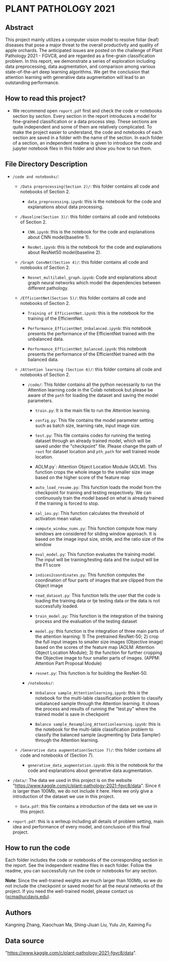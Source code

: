 # PLANT PATHOLOGY 2021

## Abstract

This project mainly utilizes a computer vision model to resolve foliar (leaf) diseases that pose a major threat to the overall productivity and quality of apple orchards. The anticipated issues are posted on the challenge of Plant Pathology 2021 - FGVC8, and are regarded as a fine-grain classification problem. In this report, we demonstrate a series of exploration including data preprocessing, data augmentation, and comparison among various state-of-the-art deep learning algorithms. We get the conclusion that attention learning with generative data augmentation will lead to an outstanding performance.

## How to read this project?

* We recommend open `report.pdf` first and check the code or notebooks section by section. Every section in the report introduces a model for fine-grained classification or a data process step. These sections are quite independent and some of them are relatively complicated. To make the project easier to understand, the code and notebooks of each section are saved in a folder with the name of the section. In each folder of a section, an independent readme is given to introduce the code and jupyter notebook files in this folder and show you how to run them.

## File Directory Description
* `/code and notebooks/`:
	* `/Data preprocessing(Section 2)/`: this folder contains all code and notebooks of Section 2.

		* `data_preprocessing.ipynb`: this is the notebook for the code and explanations about data processing.

	* `/Baseline(Section 3)/`: this folder contains all code and notebooks of Section 2.

		* `CNN.ipynb`: this is the notebook for the code and explanations about CNN model(baseline 1).

		* `ResNet.ipynb`: this is the notebook for the code and explanations about ResNet50 model(baseline 2).

	* `/Graph ConvNet(Section 4)/`: this folder contains all code and notebooks of Section 2.

		* `Resnet_multilabel_graph.ipynb`: Code and explanations about graph neural networks which model the dependencies between different pathology.

	* `/EfficientNet(Section 5)/`: this folder contains all code and notebooks of Section 2.

		* `Training of EfficientNet.ipynb`: this is the notebook for the training of the EfficientNet.

		* `Performance_EfficientNet_Unbalanced.ipynb`: this notebook presents the performance of the EfficientNet trained with the unbalanced data.

		* `Performance_EfficientNet_balanced.ipynb`: this notebook presents the performance of the EfficientNet trained with the balanced data.

	* `/Attention learning (Section 6)/`: this folder contains all code and notebooks of Section 2.

		* `/code/`: This folder contains all the python necessarily to run the Attention learning code in the Colab notebook but please be aware of the ``path`` for loading the dataset and saving the model parameters.

			* `train.py`: It is the main file to run the Attention learning. 

			* `config.py`: This file contains the model parameter setting such as batch size, learning rate, input image size. 

			* `test.py`: This file contains codes for running the testing dataset through an already trained model, which will be saved under the "checkpoint" file. Please change the path of ``root`` for dataset location and ``pth_path`` for well trained mode location.

			* AOLM.py`: Attention Object Location Module (AOLM). This function crops the whole image to the smaller size image based on the higher score of the feature map

			* `auto_load_resume.py`: This function loads the model from the checkpoint for training and testing respectively. We can continuously train the model based on what is already trained if the training is forced to stop.

			* `cal_iou.py`: This function calculates the threshold of activation mean value.	

			* `compute_window_nums.py`: This function compute how many windows are considered for sliding window approach. It is based on the image input size, stride, and the ratio size of the window

			* `eval_model.py`: This function evaluates the training model. The input will be training/testing data and the output will be the F1 score 

			* `indices2coordinates.py`: This function computes the coordination of four parts of images that are clipped from the Object image

			* `read_dataset.py`: This function tells the user that the code is loading the training data or tje testing data or the data is not successfully loaded.

			* `train_model.py`: This function is the integration of the training process and the evaluation of the testing dataset

			* `model.py`: this function is the integration of three main parts of the attention learning: 1) The pretrained ResNet-50; 2) crop the full input images to smaller size images (Objective image) based on the scores of the feature map (AOLM: Attention Object Location Module); 3) the function for further cropping the Objective image to four smaller parts of images. (APPM: Attention Part Proposal Module)	

			* `resnet.py`: This function is for building the ResNet-50.	


		* `/notebooks/`: 

			* `Unbalance sample_Attentionlearning.ipynb`: this is the notebook for the multi-lable  classification problem to classify unbalanced sample through the Attention learning. It shows the process and results of running the "test.py" where the trained model is save in checkpoint

			* `Balance sample_Resampling_Attentionlearning.ipynb`: this is the notebook for the multi-lable  classification problem to classify the balanced sample (augmenting by Data Sampler) through the Attention learning.

	* `/Generative data augmentation(Section 7)/`: this folder contains all code and notebooks of (Section 7).

		* `generative_data_augmentation.ipynb`: this is the notebook for the code and explanations about generative data augmentation.

* `/data/`: The data we used in this project is on the website "https://www.kaggle.com/c/plant-pathology-2021-fgvc8/data". Since it is larger than 100Mb, we do not include it here. Here we only give a introduction of the dataset we use in this project.

	* `Data.pdf`: this file contains a introduction of the data set we use in this project.

* `report.pdf`: this is a writeup including all details of problem setting, main idea and performance of every model, and conclusion of this final project.

## How to run the code

Each folder includes the code or notebooks of the corresponding section in the report. See the independent readme files in each folder. Follow the readme, you can successfully run the code or notebooks for any section.

**Note**: Since the well-trained weights are much larger than 100Mb, so we do not include the checkpoint or saved model for all the neural networks of the project. If you need the well-trained model, please contact us (xcma@ucdavis.edu).

## Authors

Kangning Zhang, Xiaochuan Ma, Shing-Jiuan Liu, Yulu Jin, Kaiming Fu

## Data source
"https://www.kaggle.com/c/plant-pathology-2021-fgvc8/data".

